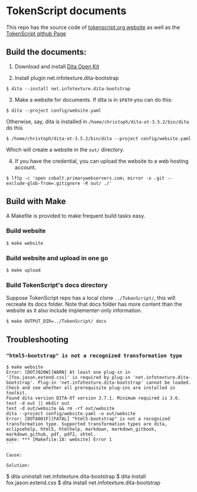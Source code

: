 # TokenScript documents

This repo has the source code of [tokenscript.org website](http://tokenscript.org) as well as the [TokenScript github Page](https://tokenscript.github.io/TokenScript/)

## Build the documents:

1. Download and install [Dita Open Kit](https://www.dita-ot.org)

2. Install plugin net.infotexture.dita-bootstrap

````
$ dita --install net.infotexture.dita-bootstrap
````

3. Make a website for documents. If dita is in `$PATH` you can do this:

````
$ dita --project config/website.yaml
````

Otherwise, say, dita is installed in `/home/christoph/dita-ot-3.5.2/bin/dita` do this
````
$ /home/christoph/dita-ot-3.5.2/bin/dita --project config/website.yaml
````

Which will create a website in the `out/` directory.

4. If you have the credential, you can upload the website to a web hosting account.

````
$ lftp -c 'open cobalt.primarywebservers.com; mirror -x .git --exclude-glob-from=.gitignore -R out/ ./'
````

## Build with Make

A Makefile is provided to make frequent build tasks easy.

### Build website

    $ make website

### Build website and upload in one go

    $ make upload

### Build TokenScript's docs directory

Suppose TokenScript repo has a local clone `../TokenScript/`, this will recreate its docs folder. Note that docs folder has more content than the website as it also include implementer-only information.

    $ make OUTPUT_DIR=../TokenScript/ docs

## Troubleshooting

### `"html5-bootstrap" is not a recognized transformation type`

````
$ make website
Error: [DOTJ020W][WARN] At least one plug-in in '[fox.jason.extend.css]' is required by plug-in 'net.infotexture.dita-bootstrap'. Plug-in 'net.infotexture.dita-bootstrap' cannot be loaded. Check and see whether all prerequisite plug-ins are installed in toolkit.
Found dita version DITA-OT version 3.7.1. Minimum required is 3.6.
test -d out || mkdir out
test -d out/website && rm -rf out/website
dita --project config/website.yaml -o out/website
Error: [DOTA001F][FATAL] "html5-bootstrap" is not a recognized transformation type. Supported transformation types are dita, eclipsehelp, html5, htmlhelp, markdown, markdown_gitbook, markdown_github, pdf, pdf2, xhtml.
make: *** [Makefile:18: website] Error 1
```

Cause:

Solution:
````
$ dita uninstall net.infotexture.dita-bootstrap
$ dita install fox.jason.extend.css
$ dita install net.infotexture.dita-bootstrap
````
